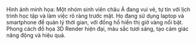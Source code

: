 Hình ảnh minh họa: Một nhóm sinh viên châu Á đang vui vẻ, tự tin với lịch trình học tập và làm việc rõ ràng trước mặt. Họ đang sử dụng laptop và smartphone để quản lý thời gian, với đồng hồ hiển thị giờ vàng nổi bật. Phong cách đồ họa 3D Render hiện đại, màu sắc tươi sáng, tạo cảm giác năng động và hiệu quả.